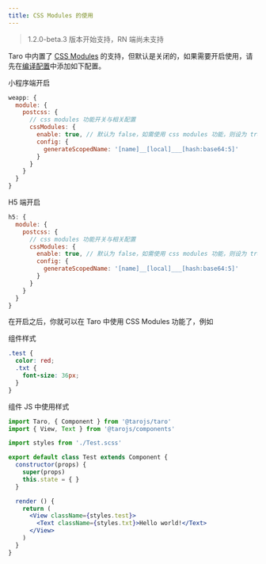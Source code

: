 ```yaml
---
title: CSS Modules 的使用
---
```


> 1.2.0-beta.3 版本开始支持，RN 端尚未支持

Taro 中内置了 [CSS Modules](https://github.com/css-modules/css-modules) 的支持，但默认是关闭的，如果需要开启使用，请先在[编译配置](./config-detail.md)中添加如下配置。

小程序端开启

```js
weapp: {
  module: {
    postcss: {
      // css modules 功能开关与相关配置
      cssModules: {
        enable: true, // 默认为 false，如需使用 css modules 功能，则设为 true
        config: {
          generateScopedName: '[name]__[local]___[hash:base64:5]'
        }
      }
    }
  }
}
```

H5 端开启

```js
h5: {
  module: {
    postcss: {
      // css modules 功能开关与相关配置
      cssModules: {
        enable: true, // 默认为 false，如需使用 css modules 功能，则设为 true
        config: {
          generateScopedName: '[name]__[local]___[hash:base64:5]'
        }
      }
    }
  }
}
```

在开启之后，你就可以在 Taro 中使用 CSS Modules 功能了，例如

组件样式

```scss
.test {
  color: red;
  .txt {
    font-size: 36px;
  }
}
```

组件 JS 中使用样式

```jsx
import Taro, { Component } from '@tarojs/taro'
import { View, Text } from '@tarojs/components'

import styles from './Test.scss'

export default class Test extends Component {
  constructor(props) {
    super(props)
    this.state = { }
  }

  render () {
    return (
      <View className={styles.test}>
        <Text className={styles.txt}>Hello world!</Text>
      </View>
    )
  }
}
```
